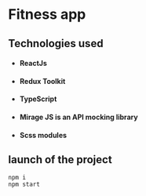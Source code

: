 # Fitness app

## Technologies used
* #### ReactJs
* #### Redux Toolkit
* #### TypeScript
* #### Mirage JS is an API mocking library
* #### Scss modules

## launch of the project
`npm i` \
`npm start`
